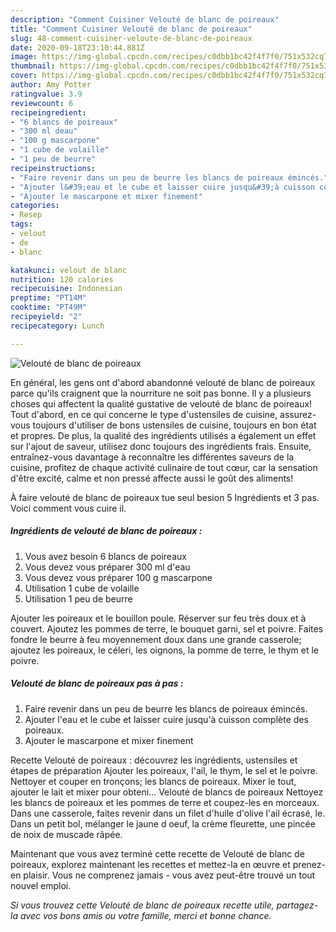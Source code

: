 ```yaml
---
description: "Comment Cuisiner Velouté de blanc de poireaux"
title: "Comment Cuisiner Velouté de blanc de poireaux"
slug: 48-comment-cuisiner-veloute-de-blanc-de-poireaux
date: 2020-09-18T23:10:44.881Z
image: https://img-global.cpcdn.com/recipes/c0dbb1bc42f4f7f0/751x532cq70/veloute-de-blanc-de-poireaux-photo-principale-de-la-recette.jpg
thumbnail: https://img-global.cpcdn.com/recipes/c0dbb1bc42f4f7f0/751x532cq70/veloute-de-blanc-de-poireaux-photo-principale-de-la-recette.jpg
cover: https://img-global.cpcdn.com/recipes/c0dbb1bc42f4f7f0/751x532cq70/veloute-de-blanc-de-poireaux-photo-principale-de-la-recette.jpg
author: Amy Potter
ratingvalue: 3.9
reviewcount: 6
recipeingredient:
- "6 blancs de poireaux"
- "300 ml deau"
- "100 g mascarpone"
- "1 cube de volaille"
- "1 peu de beurre"
recipeinstructions:
- "Faire revenir dans un peu de beurre les blancs de poireaux émincés."
- "Ajouter l&#39;eau et le cube et laisser cuire jusqu&#39;à cuisson complète des poireaux."
- "Ajouter le mascarpone et mixer finement"
categories:
- Resep
tags:
- velout
- de
- blanc

katakunci: velout de blanc 
nutrition: 120 calories
recipecuisine: Indonesian
preptime: "PT14M"
cooktime: "PT49M"
recipeyield: "2"
recipecategory: Lunch

---
```



![Velouté de blanc de poireaux](https://img-global.cpcdn.com/recipes/c0dbb1bc42f4f7f0/751x532cq70/veloute-de-blanc-de-poireaux-photo-principale-de-la-recette.jpg)

En général, les gens ont d'abord abandonné velouté de blanc de poireaux parce qu'ils craignent que la nourriture ne soit pas bonne. Il y a plusieurs choses qui affectent la qualité gustative de velouté de blanc de poireaux! Tout d'abord, en ce qui concerne le type d'ustensiles de cuisine, assurez-vous toujours d'utiliser de bons ustensiles de cuisine, toujours en bon état et propres. De plus, la qualité des ingrédients utilisés a également un effet sur l'ajout de saveur, utilisez donc toujours des ingrédients frais. Ensuite, entraînez-vous davantage à reconnaître les différentes saveurs de la cuisine, profitez de chaque activité culinaire de tout cœur, car la sensation d'être excité, calme et non pressé affecte aussi le goût des aliments!

<!--inarticleads1-->

À faire velouté de blanc de poireaux tue seul besion 5 Ingrédients et 3 pas. Voici comment vous cuire il.

##### Ingrédients de velouté de blanc de poireaux :

1. Vous avez besoin 6 blancs de poireaux
1. Vous devez vous préparer 300 ml d&#39;eau
1. Vous devez vous préparer 100 g mascarpone
1. Utilisation 1 cube de volaille
1. Utilisation 1 peu de beurre


Ajouter les poireaux et le bouillon poule. Réserver sur feu très doux et à couvert. Ajoutez les pommes de terre, le bouquet garni, sel et poivre. Faites fondre le beurre à feu moyennement doux dans une grande casserole; ajoutez les poireaux, le céleri, les oignons, la pomme de terre, le thym et le poivre. 

<!--inarticleads2-->

##### Velouté de blanc de poireaux pas à pas :

1. Faire revenir dans un peu de beurre les blancs de poireaux émincés.
1. Ajouter l&#39;eau et le cube et laisser cuire jusqu&#39;à cuisson complète des poireaux.
1. Ajouter le mascarpone et mixer finement


Recette Velouté de poireaux : découvrez les ingrédients, ustensiles et étapes de préparation Ajouter les poireaux, l&#39;ail, le thym, le sel et le poivre. Nettoyer et couper en tronçons; les blancs de poireaux. Mixer le tout, ajouter le lait et mixer pour obteni… Velouté de blancs de poireaux Nettoyez les blancs de poireaux et les pommes de terre et coupez-les en morceaux. Dans une casserole, faites revenir dans un filet d&#39;huile d&#39;olive l&#39;ail écrasé, le. Dans un petit bol, mélanger le jaune d oeuf, la crème fleurette, une pincée de noix de muscade râpée. 

<!--inarticleads1-->

<p>
Maintenant que vous avez terminé cette recette de Velouté de blanc de poireaux, explorez maintenant les recettes et mettez-la en œuvre et prenez-en plaisir. Vous ne comprenez jamais - vous avez peut-être trouvé un tout nouvel emploi.
</p>

<p>
<i>Si vous trouvez cette Velouté de blanc de poireaux recette utile, partagez-la avec vos bons amis ou votre famille, merci et bonne chance.</i>
</p>
